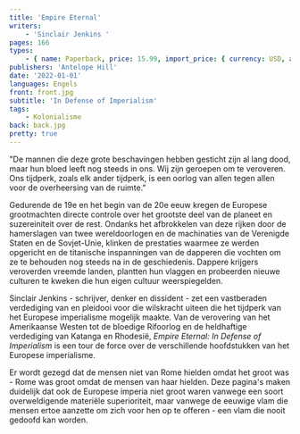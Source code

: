 ```yaml
---
title: 'Empire Eternal'
writers:
    - 'Sinclair Jenkins '
pages: 166
types:
    - { name: Paperback, price: 15.99, import_price: { currency: USD, amount: 14.31 }, isbn: 978-1-956887-36-5, size: { height: '216', width: '140', depth: '10' } }
publishers: 'Antelope Hill'
date: '2022-01-01'
languages: Engels
front: front.jpg
subtitle: 'In Defense of Imperialism'
tags:
    - Kolonialisme
back: back.jpg
pretty: true
---
```


"De mannen die deze grote beschavingen hebben gesticht zijn al lang dood, maar hun bloed leeft nog steeds in ons. Wij zijn geroepen om te veroveren. Ons tijdperk, zoals elk ander tijdperk, is een oorlog van allen tegen allen voor de overheersing van de ruimte."

Gedurende de 19e en het begin van de 20e eeuw kregen de Europese grootmachten directe controle over het grootste deel van de planeet en suzereiniteit over de rest. Ondanks het afbrokkelen van deze rijken door de hamerslagen van twee wereldoorlogen en de machinaties van de Verenigde Staten en de Sovjet-Unie, klinken de prestaties waarmee ze werden opgericht en de titanische inspanningen van de dapperen die vochten om ze te behouden nog steeds na in de geschiedenis. Dappere krijgers veroverden vreemde landen, plantten hun vlaggen en probeerden nieuwe culturen te kweken die hun eigen cultuur weerspiegelden.

Sinclair Jenkins - schrijver, denker en dissident - zet een vastberaden verdediging van en pleidooi voor die wilskracht uiteen die het tijdperk van het Europese imperialisme mogelijk maakte. Van de verovering van het Amerikaanse Westen tot de bloedige Rifoorlog en de heldhaftige verdediging van Katanga en Rhodesië, *Empire Eternal: In Defense of Imperialism* is een tour de force over de verschillende hoofdstukken van het Europese imperialisme.

Er wordt gezegd dat de mensen niet van Rome hielden omdat het groot was - Rome was groot omdat de mensen van haar hielden. Deze pagina's maken duidelijk dat ook de Europese imperia niet groot waren vanwege een soort overweldigende materiële superioriteit, maar vanwege de eeuwige vlam die mensen ertoe aanzette om zich voor hen op te offeren - een vlam die nooit gedoofd kan worden.
